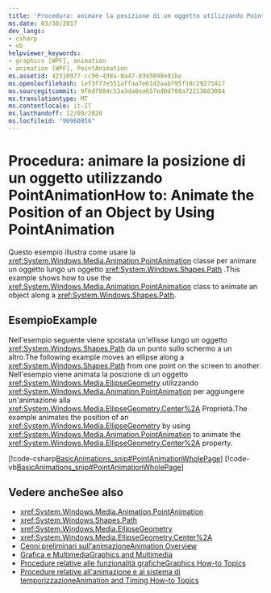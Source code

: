 ```yaml
---
title: 'Procedura: animare la posizione di un oggetto utilizzando PointAnimation'
ms.date: 03/30/2017
dev_langs:
- csharp
- vb
helpviewer_keywords:
- graphics [WPF], animation
- animation [WPF], PointAnimation
ms.assetid: 42310977-cc90-438a-8a47-0345898e01be
ms.openlocfilehash: 1ef3f77e551affaa7e61d2aabf95f10c29275417
ms.sourcegitcommit: 9f6df084c53a3da0ea657ed0d708a72213683084
ms.translationtype: MT
ms.contentlocale: it-IT
ms.lasthandoff: 12/09/2020
ms.locfileid: "96960856"
---
```

# <a name="how-to-animate-the-position-of-an-object-by-using-pointanimation"></a><span data-ttu-id="815c7-102">Procedura: animare la posizione di un oggetto utilizzando PointAnimation</span><span class="sxs-lookup"><span data-stu-id="815c7-102">How to: Animate the Position of an Object by Using PointAnimation</span></span>
<span data-ttu-id="815c7-103">Questo esempio illustra come usare la <xref:System.Windows.Media.Animation.PointAnimation> classe per animare un oggetto lungo un oggetto <xref:System.Windows.Shapes.Path> .</span><span class="sxs-lookup"><span data-stu-id="815c7-103">This example shows how to use the <xref:System.Windows.Media.Animation.PointAnimation> class to animate an object along a <xref:System.Windows.Shapes.Path>.</span></span>  
  
## <a name="example"></a><span data-ttu-id="815c7-104">Esempio</span><span class="sxs-lookup"><span data-stu-id="815c7-104">Example</span></span>  
 <span data-ttu-id="815c7-105">Nell'esempio seguente viene spostata un'ellisse lungo un oggetto <xref:System.Windows.Shapes.Path> da un punto sullo schermo a un altro.</span><span class="sxs-lookup"><span data-stu-id="815c7-105">The following example moves an ellipse along a <xref:System.Windows.Shapes.Path> from one point on the screen to another.</span></span> <span data-ttu-id="815c7-106">Nell'esempio viene animata la posizione di un oggetto <xref:System.Windows.Media.EllipseGeometry> utilizzando <xref:System.Windows.Media.Animation.PointAnimation> per aggiungere un'animazione alla <xref:System.Windows.Media.EllipseGeometry.Center%2A> Proprietà.</span><span class="sxs-lookup"><span data-stu-id="815c7-106">The example animates the position of an <xref:System.Windows.Media.EllipseGeometry> by using <xref:System.Windows.Media.Animation.PointAnimation> to animate the <xref:System.Windows.Media.EllipseGeometry.Center%2A> property.</span></span>  
  
 [!code-csharp[BasicAnimations_snip#PointAnimationWholePage](~/samples/snippets/csharp/VS_Snippets_Wpf/BasicAnimations_snip/CSharp/PointAnimationExample.cs#pointanimationwholepage)]
 [!code-vb[BasicAnimations_snip#PointAnimationWholePage](~/samples/snippets/visualbasic/VS_Snippets_Wpf/BasicAnimations_snip/VisualBasic/PointAnimationExample.vb#pointanimationwholepage)]  
  
## <a name="see-also"></a><span data-ttu-id="815c7-107">Vedere anche</span><span class="sxs-lookup"><span data-stu-id="815c7-107">See also</span></span>

- <xref:System.Windows.Media.Animation.PointAnimation>
- <xref:System.Windows.Shapes.Path>
- <xref:System.Windows.Media.EllipseGeometry>
- <xref:System.Windows.Media.EllipseGeometry.Center%2A>
- [<span data-ttu-id="815c7-108">Cenni preliminari sull'animazione</span><span class="sxs-lookup"><span data-stu-id="815c7-108">Animation Overview</span></span>](animation-overview.md)
- [<span data-ttu-id="815c7-109">Grafica e Multimedia</span><span class="sxs-lookup"><span data-stu-id="815c7-109">Graphics and Multimedia</span></span>](index.md)
- [<span data-ttu-id="815c7-110">Procedure relative alle funzionalità grafiche</span><span class="sxs-lookup"><span data-stu-id="815c7-110">Graphics How-to Topics</span></span>](graphics-how-to-topics.md)
- [<span data-ttu-id="815c7-111">Procedure relative all'animazione e al sistema di temporizzazione</span><span class="sxs-lookup"><span data-stu-id="815c7-111">Animation and Timing How-to Topics</span></span>](animation-and-timing-how-to-topics.md)
